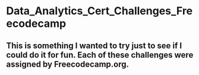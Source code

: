 # Data_Analytics_Cert_Challenges_Freecodecamp
## This is something I wanted to try just to see if I could do it for fun. Each of these challenges were assigned by Freecodecamp.org.
